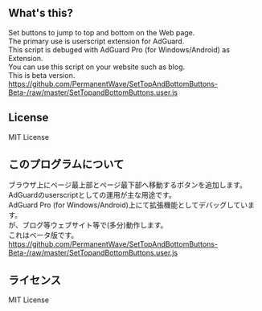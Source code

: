 ## What's this?
Set buttons to jump to top and bottom on the Web page.  
The primary use is userscript extension for AdGuard.  
This script is debuged with AdGuard Pro (for Windows/Android) as Extension.  
You can use this script on your website such as blog.  
This is beta version.  
https://github.com/PermanentWave/SetTopAndBottomButtons-Beta-/raw/master/SetTopandBottomButtons.user.js

## License
MIT License

## このプログラムについて
ブラウザ上にページ最上部とページ最下部へ移動するボタンを追加します。  
AdGuardのuserscriptとしての運用が主な用途です。  
AdGuard Pro (for Windows/Android)上にて拡張機能としてデバッグしています。  
が、ブログ等ウェブサイト等で(多分)動作します。  
これはベータ版です。  
https://github.com/PermanentWave/SetTopAndBottomButtons-Beta-/raw/master/SetTopandBottomButtons.user.js

## ライセンス
MIT License
